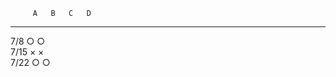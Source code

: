         A   B   C   D
  ------ --- --- --- ---
  7/8    ○   ○       
  7/15       ×   ×   
  7/22       ○       ○
